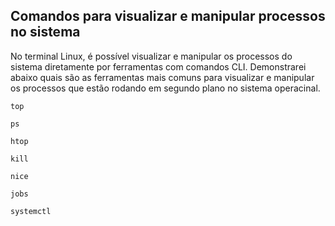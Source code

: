## Comandos para visualizar e manipular processos no sistema

No terminal Linux, é possível visualizar e manipular os processos do sistema diretamente por ferramentas com comandos CLI. Demonstrarei abaixo quais são as ferramentas mais comuns para visualizar e manipular os processos que estão rodando em segundo plano no sistema operacinal.

`top`

`ps`

`htop`

`kill`

`nice`

`jobs`

`systemctl`
